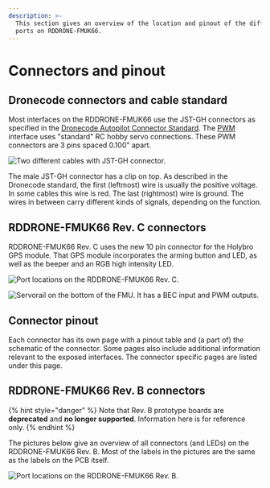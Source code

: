 ```yaml
---
description: >-
  This section gives an overview of the location and pinout of the different
  ports on RDDRONE-FMUK66.
---
```


# Connectors and pinout

## Dronecode connectors and cable standard

Most interfaces on the RDDRONE-FMUK66 use the JST-GH connectors as specified in the [Dronecode Autopilot Connector Standard](https://wiki.dronecode.org/workgroup/connectors/start). The [PWM](https://en.wikipedia.org/wiki/Pulse-width\_modulation) interface uses "standard" RC hobby servo connections. These PWM connectors are 3 pins spaced 0.100" apart.

![Two different cables with JST-GH connector.](../../.gitbook/assets/cable.jpg)

The male JST-GH connector has a clip on top. As described in the Dronecode standard, the first (leftmost) wire is usually the positive voltage. In some cables this wire is red. The last (rightmost) wire is ground. The wires in between carry different kinds of signals, depending on the function.

## RDDRONE-FMUK66 Rev. C connectors

RDDRONE-FMUK66 Rev. C uses the new 10 pin connector for the Holybro GPS module. That GPS module incorporates the arming button and LED, as well as the beeper and an RGB high intensity LED.

![Port locations on the RDDRONE-FMUK66 Rev. C. ](<../../.gitbook/assets/image (147).png>)

![Servorail on the bottom of the FMU. It has a BEC input and PWM outputs.](../../.gitbook/assets/PWM\_ports.PNG)

## Connector pinout

Each connector has its own page with a pinout table and (a part of) the schematic of the connector. Some pages also include additional information relevant to the exposed interfaces. The connector specific pages are listed under this page.

## RDDRONE-FMUK66 Rev. B connectors

{% hint style="danger" %}
Note that Rev. B prototype boards are **deprecated** and **no longer supported**. Information here is for reference only.
{% endhint %}

The pictures below give an overview of all connectors (and LEDs) on the RDDRONE-FMUK66 Rev. B. Most of the labels in the pictures are the same as the labels on the PCB itself.

![Port locations on the RDDRONE-FMUK66 Rev. B.](../../.gitbook/assets/nxphlite-connectors.jpg)
